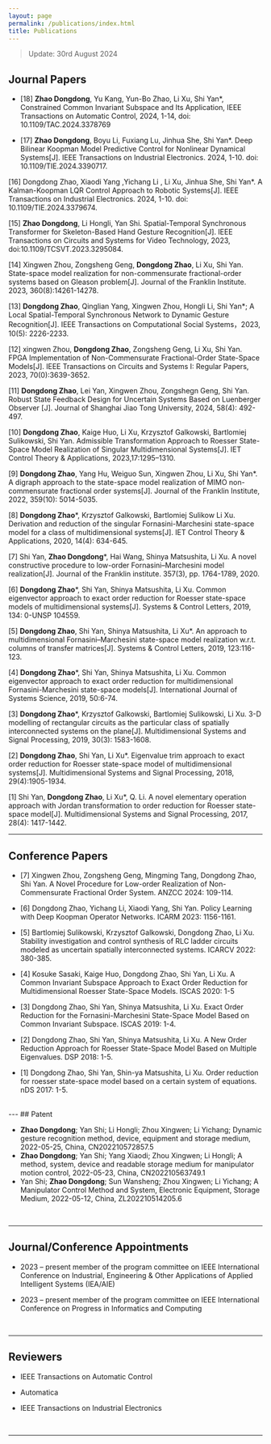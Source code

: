 ```yaml
---
layout: page
permalink: /publications/index.html
title: Publications
---
```


> Update: 30rd August 2024
>


## Journal Papers

- [18] **Zhao Dongdong**, Yu Kang, Yun-Bo Zhao, Li Xu, Shi Yan*, Constrained Common Invariant Subspace and Its Application, IEEE Transactions on Automatic Control, 2024, 1-14, doi: 10.1109/TAC.2024.3378769

- [17] **Zhao Dongdong**, Boyu Li, Fuxiang Lu, Jinhua She, Shi Yan*. Deep Bilinear Koopman Model Predictive Control for Nonlinear Dynamical Systems[J]. IEEE Transactions on Industrial Electronics. 2024, 1-10. doi: 10.1109/TIE.2024.3390717.

[16] Dongdong Zhao, Xiaodi Yang ,Yichang Li , Li Xu, Jinhua She, Shi Yan*. A Kalman-Koopman LQR Control Approach to Robotic Systems[J]. IEEE Transactions on Industrial Electronics. 2024, 1-10. doi: 10.1109/TIE.2024.3379674.

[15] **Zhao Dongdong**, Li Hongli, Yan Shi. Spatial-Temporal Synchronous Transformer for Skeleton-Based Hand Gesture Recognition[J]. IEEE Transactions on Circuits and Systems for Video Technology, 2023, doi:10.1109/TCSVT.2023.3295084.

[14] Xingwen Zhou, Zongsheng Geng, **Dongdong Zhao**, Li Xu, Shi Yan. State-space model realization for non-commensurate fractional-order systems based on Gleason problem[J]. Journal of the Franklin Institute. 2023, 360(8):14261-14278.

[13] **Dongdong Zhao**, Qinglian Yang, Xingwen Zhou, Hongli Li, Shi Yan*; A Local Spatial-Temporal Synchronous Network to Dynamic Gesture Recognition[J]. IEEE Transactions on Computational Social Systems，2023, 10(5): 2226-2233.
  
[12] xingwen Zhou, **Dongdong Zhao**, Zongsheng Geng, Li Xu, Shi Yan. FPGA Implementation of Non-Commensurate Fractional-Order State-Space Models[J]. IEEE Transactions on Circuits and Systems I: Regular Papers, 2023, 70(0):3639-3652.
  
[11] **Dongdong Zhao**, Lei Yan, Xingwen Zhou, Zongshegn Geng, Shi Yan. Robust State Feedback Design for Uncertain Systems Based on Luenberger Observer [J]. Journal of Shanghai Jiao Tong University, 2024, 58(4): 492-497.

[10] **Dongdong Zhao**, Kaige Huo, Li Xu, Krzysztof Galkowski, Bartlomiej Sulikowski, Shi Yan. Admissible Transformation Approach to Roesser State-Space Model Realization of Singular Multidimensional Systems[J]. IET Control Theory & Applications, 2023,17:1295–1310.

[9] **Dongdong Zhao**, Yang Hu, Weiguo Sun, Xingwen Zhou, Li Xu, Shi Yan*. A digraph approach to the state-space model realization of MIMO non-commensurate fractional order systems[J]. Journal of the Franklin Institute, 2022, 359(10): 5014-5035.

[8] **Dongdong Zhao***,  Krzysztof Galkowski, Bartlomiej Sulikow Li Xu. Derivation and reduction of the singular Fornasini-Marchesini state-space model for a class of multidimensional systems[J]. IET Control Theory & Applications, 2020, 14(4): 634-645.

[7] Shi Yan, **Zhao Dongdong***, Hai Wang, Shinya Matsushita, Li Xu. A novel constructive procedure to low-order Fornasini–Marchesini model realization[J]. Journal of the Franklin institute. 357(3), pp. 1764-1789, 2020.
  
[6] **Dongdong Zhao***, Shi Yan, Shinya Matsushita, Li Xu. Common eigenvector approach to exact order reduction for Roesser state-space models of multidimensional systems[J]. Systems & Control Letters, 2019, 134: 0-UNSP 104559.

[5] **Dongdong Zhao**, Shi Yan, Shinya Matsushita, Li Xu*. An approach to multidimensional Fornasini–Marchesini state-space model realization w.r.t. columns of transfer matrices[J]. Systems & Control Letters, 2019, 123:116-123.

[4] **Dongdong Zhao***, Shi Yan, Shinya Matsushita, Li Xu. Common eigenvector approach to exact order reduction for multidimensional Fornasini-Marchesini state-space models[J]. International Journal of Systems Science, 2019, 50:6-74.

[3] **Dongdong Zhao***, Krzysztof Galkowski, Bartlomiej Sulikowski,  Li Xu. 3-D modelling of rectangular circuits as the particular class of spatially interconnected systems on the plane[J]. Multidimensional Systems and Signal Processing, 2019, 30(3): 1583-1608.

[2] **Dongdong Zhao**, Shi Yan, Li Xu*. Eigenvalue trim approach to exact order reduction for Roesser state-space model of multidimensional systems[J]. Multidimensional Systems and Signal Processing, 2018, 29(4):1905-1934.

[1] Shi Yan, **Dongdong Zhao**, Li Xu*, Q. Li. A novel elementary operation approach with Jordan transformation to order reduction for Roesser state-space model[J]. Multidimensional Systems and Signal Processing, 2017, 28(4): 1417-1442.
  <br>

---
## Conference Papers
- [7] 	Xingwen Zhou, Zongsheng Geng, Mingming Tang, Dongdong Zhao, Shi Yan. A Novel Procedure for Low-order Realization of Non-Commensurate Fractional Order System. ANZCC 2024: 109-114.

- [6] Dongdong Zhao, Yichang Li, Xiaodi Yang, Shi Yan. Policy Learning with Deep Koopman Operator Networks. ICARM 2023: 1156-1161.
   
- [5] Bartlomiej Sulikowski, Krzysztof Galkowski, Dongdong Zhao, Li Xu.  Stability investigation and control synthesis of RLC ladder circuits modeled as uncertain spatially interconnected systems. ICARCV 2022: 380-385.
  
- [4] Kosuke Sasaki, Kaige Huo, Dongdong Zhao, Shi Yan, Li Xu. A Common Invariant Subspace Approach to Exact Order Reduction for Multidimensional Roesser State-Space Models. ISCAS 2020: 1-5
  
- [3] Dongdong Zhao, Shi Yan, Shinya Matsushita, Li Xu. Exact Order Reduction for the Fornasini-Marchesini State-Space Model Based on Common Invariant Subspace. ISCAS 2019: 1-4.

- [2] Dongdong Zhao, Shi Yan, Shinya Matsushita, Li Xu. A New Order Reduction Approach for Roesser State-Space Model Based on Multiple Eigenvalues. DSP 2018: 1-5.

- [1] Dongdong Zhao, Shi Yan, Shin-ya Matsushita, Li Xu. Order reduction for roesser state-space model based on a certain system of equations.  nDS 2017: 1-5.

<br>
---
## Patent

- **Zhao Dongdong**; Yan Shi; Li Hongli; Zhou Xingwen; Li Yichang; Dynamic gesture recognition method, device, equipment and storage medium, 2022-05-25, China, CN202210572857.5
-  **Zhao Dongdong**; Yan Shi; Yang Xiaodi; Zhou Xingwen; Li Hongli; A method, system, device and readable storage medium for manipulator motion control, 2022-05-23, China, CN202210563749.1
-  Yan Shi; **Zhao Dongdong**; Sun Wansheng; Zhou Xingwen; Li Yichang; A Manipulator Control Method and System, Electronic Equipment, Storage Medium, 2022-05-12, China, ZL202210514205.6

  <br>

---
## Journal/Conference Appointments

- 2023 – present member of the program committee on IEEE International Conference on Industrial, Engineering & Other Applications of Applied Intelligent Systems (IEA/AIE)  
- 2023 – present member of the program committee on IEEE International Conference on Progress in Informatics and Computing

  <br>

---

## Reviewers

- IEEE Transactions on Automatic Control
- Automatica
- IEEE Transactions on Industrial Electronics

  <br>

---
